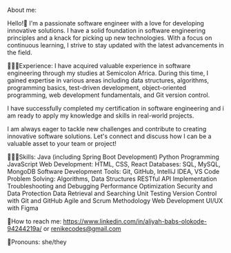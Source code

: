 About me:

Hello!🤗
I'm a passionate software engineer with a love for developing innovative solutions. I have a solid foundation in software engineering principles and a knack for picking up new technologies. With a focus on continuous learning, I strive to stay updated with the latest advancements in the field.

👩🏽‍💻Experience:
I have acquired valuable experience in software engineering through my studies at Semicolon Africa. During this time, I gained expertise in various areas including data structures, algorithms, programming basics, test-driven development, object-oriented programming, web development fundamentals, and Git version control.

I have successfully completed my certification in software engineering and i am ready to apply my knowledge and skills in real-world projects.

I am always eager to tackle new challenges and contribute to creating innovative software solutions. Let's connect and discuss how I can be a valuable asset to your team or project!

👩🏽‍💻Skills:
Java (including Spring Boot Development)
Python Programming
JavaScript
Web Development: HTML, CSS, React
Databases: SQL, MySQL, MongoDB
Software Development Tools: Git, GitHub, IntelliJ IDEA, VS Code
Problem Solving: Algorithms, Data Structures
RESTful API Implementation
Troubleshooting and Debugging
Performance Optimization
Security and Data Protection
Data Retrieval and Searching
Unit Testing
Version Control with Git and GitHub
Agile and Scrum Methodology
Web Development
UI/UX with Figma

🌟How to reach me: https://www.linkedin.com/in/aliyah-babs-olokode-94244219a/ or renikecodes@gmail.com

🌟Pronouns: she/they

